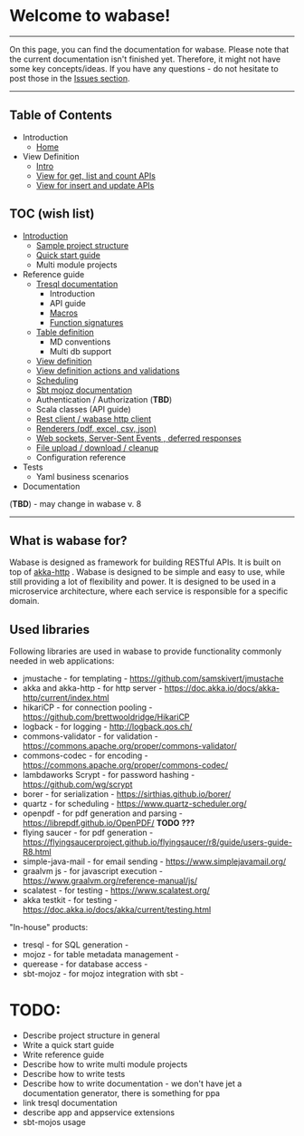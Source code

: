 # Welcome to wabase!

---

On this page, you can find the documentation for wabase. Please note that the current documentation isn't finished yet.
Therefore, it might not have some key concepts/ideas. If you have any questions - do not hesitate to post those
in the [Issues section](https://github.com/mrumkovskis/wabase/issues). 

---

## Table of Contents
* Introduction 
  * [Home](Home.md)
* View Definition
  * [Intro](View-Intro.md)
  * [View for get, list and count APIs](View-Get.md)
  * [View for insert and update APIs](View-InsertUpdate.md)



## TOC (wish list)

* [Introduction](intro/00_intro.md)
  * [Sample project structure](intro/10_sample.md)
  * [Quick start guide](intro/20_quick_start.md)
  * Multi module projects
* Reference guide
  * [Tresql documentation](https://github.com/mrumkovskis/tresql/blob/develop/docs/language-guide.md)
    * Introduction
    * API guide
    * [Macros](ref/13_macros.md)
    * [Function signatures](ref/14_function_signatures.md)
  * [Table definition](ref/20_tabledef.md)
    * MD conventions
    * Multi db support
  * [View definition](ref/30_viewdef.md)
  * [View definition actions and validations](ref/40_viewdef_actions_and_validations.md)
  * [Scheduling](misc/10_scheduling.md)
  * [Sbt mojoz documentation](misc/20_sbt_mojoz.md)
  * Authentication / Authorization  (**TBD**)
  * Scala classes (API guide)
  * [Rest client / wabase http client](misc/50_clients.md)
  * [Renderers (pdf, excel, csv, json)](misc/60_renderers.md)
  * [Web sockets, Server-Sent Events , deferred responses](misc/70_deferred.md)
  * [File upload / download / cleanup](misc/80_files.md)
  * Configuration reference
* Tests
  * Yaml business scenarios
* Documentation

(**TBD**) - may change in wabase v. 8

---

## What is wabase for?

Wabase is designed as framework for building RESTful APIs. It is built on top of [akka-http](https://doc.akka.io/docs/akka-http/current/index.html) . 
Wabase is designed to be simple and easy to use, while still providing a lot of flexibility and power. 
It is designed to be used in a microservice architecture, where each service is responsible for a specific domain.

## Used libraries

Following libraries are used in wabase to provide functionality commonly needed in web applications: 

* jmustache - for templating - https://github.com/samskivert/jmustache
* akka and akka-http - for http server - https://doc.akka.io/docs/akka-http/current/index.html
* hikariCP - for connection pooling - https://github.com/brettwooldridge/HikariCP
* logback - for logging - http://logback.qos.ch/
* commons-validator - for validation - https://commons.apache.org/proper/commons-validator/
* commons-codec - for encoding - https://commons.apache.org/proper/commons-codec/
* lambdaworks Scrypt - for password hashing - https://github.com/wg/scrypt
* borer - for serialization - https://sirthias.github.io/borer/
* quartz - for scheduling - https://www.quartz-scheduler.org/
* openpdf - for pdf generation and parsing - https://librepdf.github.io/OpenPDF/  **TODO ???**
* flying saucer - for pdf generation - https://flyingsaucerproject.github.io/flyingsaucer/r8/guide/users-guide-R8.html
* simple-java-mail - for email sending - https://www.simplejavamail.org/
* graalvm js - for javascript execution - https://www.graalvm.org/reference-manual/js/
* scalatest - for testing - https://www.scalatest.org/
* akka testkit - for testing - https://doc.akka.io/docs/akka/current/testing.html

"In-house" products:

* tresql - for SQL generation -
* mojoz - for table metadata management -
* querease - for database access - 
* sbt-mojoz - for mojoz integration with sbt -

# TODO:

* Describe project structure in general 
* Write a quick start guide
* Write reference guide
* Describe how to write multi module projects
* Describe how to write tests
* Describe how to write documentation - we don't have jet a documentation generator, there is something for ppa
* link tresql documentation
* describe app and appservice extensions
* sbt-mojos usage